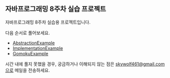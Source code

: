 ## 자바프로그래밍 8주차 실습 프로젝트
자바프로그래밍 8주차 실습용 프로젝트입니다.

다음 순서로 풀어보세요.

- [AbstractionExample](/src/main/java/kr/easw/lesson6/AbstractionExample.java)
- [ImplementationExample](/src/main/java/kr/easw/lesson6/ImplementationExample.java)
- [GomokuExample](/src/main/java/kr/easw/lesson6/GomokuExample.java)

시간 내에 풀지 못했을 경우, 궁금하거나 이해되지 않는 점은 skywolf461@gmail.com으로 메일을 전송하세요.

